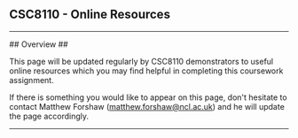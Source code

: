 ## CSC8110 - Online Resources #

---

<a name="Overview" />
## Overview ##

This page will be updated regularly by CSC8110 demonstrators to useful online resources which you may find helpful in completing this coursework assignment.

If there is something you would like to appear on this page, don't hesitate to contact Matthew Forshaw (matthew.forshaw@ncl.ac.uk) and he will update the page accordingly.

---

